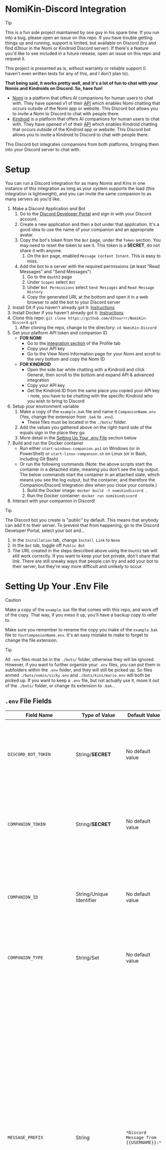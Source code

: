 # NomiKin-Discord Integration

> [!TIP]
> This is a fun side project maintained by one guy in his spare time. If you run into a bug, please open an issue on this repo. If you have trouble getting things up and running, support is limited, but available on Discord (try and find d3tour in the Nomi or Kindroid Discord server). If there's a feature you'd like to see included in a future release, open an issue on this repo and request it.
> 
> This project is presented as is, without warranty or reliable support (I haven't even written tests for any of this, and I don't plan to). 
> 
> **That being said, it works pretty well, and it's a lot of fun to chat with your Nomis and Kindroids on Discord. So, have fun!**

* [Nomi](https://nomi.ai) is a platform that offers AI companions for human users to chat with. They have opened v1 of their [API](https://api.nomi.ai/docs/) which enables Nomi chatting that occurs outside of the Nomi app or website. This Discord bot allows you to invite a Nomi to Discord to chat with people there.
* [Kindroid](https://kindroid.ai) is a platform that offers AI companions for human users to chat with. They have opened v1 of their [API](https://docs.kindroid.ai/api-documentation) which enables Kindroid chatting that occurs outside of the Kindroid app or website. This Discord bot allows you to invite a Kindroid to Discord to chat with people there.

This Discord bot integrates companions from both platforms, bringing them into your Discord server to chat with.

# Setup

You can run a Discord integration for as many Nomis and Kins in one instance of this integration as long as your system supports the load (this integration is lightweight), and you can invite the same companion to as many servers as you'd like.

1. Make a Discord Application and Bot
   1. Go to the [Discord Developer Portal](https://discord.com/developers/applications) and sign in with your Discord account.
   1. Create a new application and then a bot under that application. It's a good idea to use the name of your companion and an appropriate avatar.
   1. Copy the bot's token from the `Bot` page, under the `Token` section. You may need to reset the token to see it. This token is a **SECRET**, do not share it with anyone.
      1. On the `Bot` page, enabled `Message Content Intent`. This is easy to miss.
   1. Add the bot to a server with the required permissions (at least "Read Messages" and "Send Messages")
      1. Go to the `Oauth2` page
      1. Under `Scopes` select `Bot`
      1. Under `Bot Permissions` select `Send Messages` and `Read Message History`
      1. Copy the generated URL at the bottom and open it in a web browser to add the bot to your Discord server
1. Install Git if you haven't already got it: [Instructions](https://git-scm.com/book/en/v2/Getting-Started-Installing-Git)
1. Install Docker if you haven't already got it: [Instructions](https://docs.docker.com/engine/install/)
1. Clone this repo: `git clone https://github.com/d3tourrr/NomiKin-Discord.git`
   1. After cloning the repo, change to the directory: `cd NomiKin-Discord`
1. Get your platform API token and companion ID
   * **FOR NOMI**
     * Go to the [Integration section](https://beta.nomi.ai/profile/integrations) of the Profile tab
     * Copy your API key
     * Go to the View Nomi Information page for your Nomi and scroll to the very bottom and copy the Nomi ID
   * **FOR KINDROID**
     * Open the side bar while chatting with a Kindroid and click General, then scroll to the bottom and expand API & advanced integration
     * Copy your API key
     * Get the Kindroid ID from the same place you copied your API key - note, you have to be chatting with the specific Kindroid who you wish to bring to Discord
1. Setup your environment variable
   1. Make a copy of the `example.bak` file and name it `CompanionName.env` (Yes, change the extension from `.bak` to `.env`).
      * These files must be located in the `./bots/` folder.
   1. Add the values you gathered above on the right-hand side of the equals sign in the place they go.
   1. More detail in the [Setting Up Your .env File](#setting-up-your-env-file) section below
1. Build and run the Docker container
   * Run either `start-windows-companion.ps1` on Windows (or in PowerShell) or `start-linux-companion.sh` on Linux (or in Bash, including Git Bash)
   * Or run the following commands (Note: the above scripts start the container in a detached state, meaning you don't see the log output. The below commands start the container in an attached state, which means you see the log output, but the container, and therefore the Companion/Discord integration dies when you close your console.)
     1. Build the Docker image: `docker build -t nomikindiscord .`
     1. Run the Docker container: `docker run nomikindiscord`
1. Interact with your companion in Discord!

> [!TIP]
> The Discord bot you create is "public" by default. This means that anybody can add it to their server. To prevent that from happening, go to the Discord Developer Portal, select your bot and...
> 1. In the `Installation` tab, change `Install Link` to `None`
> 1. In the `Bot` tab, toggle off `Public Bot`
> 1. The URL created in the steps described above using the `Oauth2` tab will still work correctly. If you want to keep your bot private, don't share that link.
> There are still sneaky ways that people can try and add your bot to their server, but they're way more difficult and unlikely to occur.

# Setting Up Your .Env File

> [!CAUTION]
> Make a copy of the `example.bak` file that comes with this repo, and work off of the copy. That way, if you mess it up, you'll have a backup copy to refer to.
> 
> Make sure you remember to rename the copy you make of the `example.bak` file to `YourCompanionName.env`. It's an easy mistake to make to forget to change the file extension.

> [!TIP]
> All `.env` files must be in the `./bots/` folder, otherwise they will be ignored. However, if you want to further organize your `.env` files, you can put them in subfolders within the `.env` folder, and they will still be picked up. So files anmed `./bots/nomis/vicky.env` and `./bots/kins/marie.env` will both be picked up. If you want to keep a `.env` file, but not actually use it, move it out of the `./bots/` folder, or change its extension to `.bak.`.

## `.env` File Fields

| Field Name | Type of Value | Default Value | Description |
| - | - | - | - |
| `DISCORD_BOT_TOKEN` | String/**SECRET** | No default value | The token you get from the Discord Developer portal in the above steps to setup your companion. **Do not share this token with anyone, ever.** |
| `COMPANION_TOKEN` | String/**SECRET** | No default value | The token you get from the Nomi or Kindroid app that's specific to your account (not unique per companion). **Do not share this token with anyone, ever.** |
| `COMPANION_ID` | String/Unique Identifier | No default value | Uniquely identifies the Nomi or Kindroid that you're bringing into Discord. Available in the Nomi or Kindroid apps, described in the Setup steps above. |
| `COMPANION_TYPE` | String/Set | No default value | Must be either `NOMI` or `KINDROID`, specify which platform your companion is on. |
| `MESSAGE_PREFIX` | String | `*Discord Message from {{USERNAME}}:*` | Text that gets appended to every message that is sent to your companion. This is super helpful if you're not the only one communicating with your companion (like if they're in a server with other people, not just you), so they can tell who's sending a message. The `{{USERNAME}}` keyword is a variable you can move around, and is replaced with a message sender's username when a message goes to your companion. If you don't include the `{{USERNAME}}` variable, then your companion will have no way of telling who sent them a message, and will assume they all came from you. See [Interacting With Your Companion](#interacting-in-discord-with-your-companion) section below. |
| `REPLY_PREFIX` | String | `*Discord Message from {{USERNAME}}, replying to {{REPLY_TO}}:*` | Similar to `MESSAGE_PREFIX`, but used when the incoming message is a reply to another message. If a message isn't a reply, or if `REPLY_PREFIX` is not specified, the `MESSAGE_PREFIX` will be used. `REPLY_PREFIX` supports the `{{USERNAME}}` variable, and another called `{{REPLY_TO}}` which becomes the username of the author of the message that's being replied to.
| `RESPOND_TO_PING` | Boolean | `TRUE` | `TRUE` or `FALSE` only. Whether or not your companion replies when they are pinged, or one of their messages is replied to. |
| `RESPOND_TO_ROLE_PING` | Boolean | `TRUE` | `TRUE` or `FALSE` only. Whether or not your companion replies when a role they have is pinged, but not directly. This includes `@everyone` pings. |
| `RESPOND_TO_DIRECT_MESSAGE` | Boolean | `TRUE` | `TRUE` or `FALSE` only. Whether or not your companion replies to Direct Messages. Does not work in Nomi Rooms mode. |
| `RESPONSE_KEYWORDS` | String | No default value | List of words, separated by commas, wrapped in quotes. A list of words that your companion will respond to, even if they otherwise wouldn't. Words are case insensitive, and must have letters and numbers only. No spaces or special characters. (Example: `"bears, pickles, parks`) |
| `EMOJI_TO_REACT` | Boolean | `TRUE` | `TRUE` or `FALSE` only. Whether or not your companion will react to messages with emojis. Emojis are picked from those used by your companion in their message. |
| `MAX_REACTIONS` | Number | `5` | The maximum number of reactions to apply to a message. |
| `EMOJI_ALLOW_LIST` | String/emojis | Empty | A list of permissible emojis (wrapped in quotes, no spaces, no commas, etc. Ex: `"🐱🦁🐯🐈"`) to use as reactions. If there are emojis in this list, any emojis not in this list will be diregarded, even if a ban list is supplied. |
| `EMOJI_BAN_LIST` | String/emojis | Empty | A list of emojis (wrapped in quotes, no spaces, no commas, etc. Ex: `"🐶🐕🦮🐕‍🦺"`) that should never be used as reactions. If there are emojis in this list, any emoji NOT in this list can be used as a reaction. |
| `BOT_MESSAGE_REPLY_MAX` | Number | `10` | How many messages from other companions that your companion will reply to before stopping. This prevents scenarios where one companion pings another, and they enter into an infinite loop, replying to each other forever because they're pinged. Set to `-1` to disable. See [Infinite Loop Prevention](#infinite-loop-prevention) section below. | 
| `SHOWCONFIG_ENABLED` | Boolean | `TRUE` | `TRUE` or `FALSE` only. This integration has a `/showconfig` command per companion that puts the non-secret content from your `.env` file and some of the Discord Bot information about your companion into the chat. The permissions to run slash commands in Discord are managed within Discord, not within your bot. If this is `TRUE`, anybody with permission to run slash commands in a server can run this for your companion. If you don't like that, then set this to `FALSE`. None of the values returned by the `/showconfig` command are sensitive, but you might have your own reasons for not wanting people to see this content. See [`/showconfig` Command](#showconfig-command) section below. |
| `CHAT_STYLE` | String/Set | `NORMAL` | `NORMAL` or `ROOMS` only. In `NORMAL` mode, your companion is not aware of messages that they are not responding to. `ROOMS` mode is only for Nomis. See below section on [Nomi Rooms](#nomi-rooms). |
| `NOMI_ROOMS` | String/Compressed JSON | No default value | See the [Nomi Rooms](#nomi-rooms) section below. |

> [!NOTE]
> If both `EMOJI_ALLOW_LIST` and `EMOJI_BAN_LIST` are provided, `EMOJI_ALLOW_LIST` will take precedence and `EMOJI_BAN_LIST` will be ignored. This means that if you put an emoji in both the allow and ban lists, it will be allowed.

# Nomi Rooms

Nomi.ai has a feature called "Rooms" which function like a group chat. Your Nomi will be aware of all the messages sent in a specified Discord channel, but still only respond when they normally would (when they are pinged, or when one of their keywords is used) or by a configurable random chance. Kindroid does not have this feature at this time.

> [!WARNING]
> When in Rooms mode, your Nomi will ignore all messages that occur in a Discord channel that they do not have a corresponding Room for. That means that even if your Nomi has permissions on Discord to see a certain channel, and you ping them in that channel, if you haven't setup that Channel as a Room (details on how to do that below), your Nomi will ignore that ping. This means your Nomi will also ignore DMs when in Rooms mode, regardless of the setting you choose for `RESPOND_TO_DIRECT_MESSAGE` in your `.env` file.

To setup Rooms functionality, take a look at the updated `.env.example` file. There are two new settings to be aware of.

1. `CHAT_STYLE` - To use the Rooms functionality, change this to `ROOMS`. Any other setting, including the default of `NORMAL` will cause your Nomi to behave as it otherwise would - only seeing messages where it is pinged, and responding to them all.
1. `NOMI_ROOMS` - This is a single line JSON string that describes the different rooms your Nomi will participate in. It follows a *very* specific format, described below.

## `NOMI_ROOMS`

Here is an example of what the `NOMI_ROOMS` variable looks like when correctly specified for a Nomi.

`NOMI_ROOMS='[{"Name": "1281953849208471603", "Note": "General chat", "Backchanneling": true, "RandomResponseChance": 10}, {"Name": "1282009168307421214", "Note": "For respectful conversations about pie", "Backchanneling": true, "RandomResponseChance": 0}]'`

With proper JSON formatting (it needs to all be on one line and wrapped in quotes in your `.env` file, this is just for discussion purposes), it becomes a bit easier to read.

```json
[
   {
      "Name": "1281953849208471603",
      "Note": "General chat",
      "Backchanneling": true,
      "RandomResponseChance": 10
   },
   {
      "Name": "1282009168307421214",
      "Note": "For respectful conversations about pie",
      "Backchanneling": true,
      "RandomResponseChance": 0
   }
]
```

It becomes a little easier to see now that this example specifies two Rooms, and each has four properties: Name, Note, Backchanneling and RandomResponseChance.
* **Name**: This is the Channel ID given by Discord. This part matters greatly.
  * The Name you specify must be the Channel ID for a Discord Channel that your Nomi will see.
  * To get a Channel ID, you must enable Discord Developer Mode: [Instructions](https://discord.com/developers/docs/activities/building-an-activity#step-0-enable-developer-mode)
  * After turning on Developer Mode, you can right click on a Discord channel and select "Copy Channel ID"
  * **Only normal Discord channels work as Rooms.** Direct Messages, forum posts and threads are not supported at this time.
* **Note**: This is like the description shared note for a group chat. It gives the Nomi a little bit of a background for what will be discussed in this channel/room.
* **Backchanneling**: Can either be `true` or `false` only. If `true`, your Nomi will have awareness in other chats about the things that are discussed in this room and in your one on one in-app conversation. If `false`, your Nomi's memory of what happens in this channel/room will be contained to that room, and memories from other chats will not be present in that channel/room. Backchanneling applies to a channel/room and cannot be configured per Nomi. Adding multiple Nomis to a room with conflicting values for `Backchanneling` will result in inconsistency or errors.
* **RandomResponseChance**: This is a percentage chance (out of 100) that your Nomi will respond in a given channel even if they would not respond normally. The higher this number, the more likely it will be that your Nomi will respond to a message even if they wouldn't normally respond. This must be a whole number between 0 and 100. If set to 0, your Nomi will never randomly respond to messages and will only respond when pinged or one of their keywords is used. If it is set to 100, they will respond to every single message posted in a channel. **BE CAREFUL WITH THIS SETTING!** (More details below.)

When starting up this integration, if the room already exists, your Nomi will be added to it if it's not already included.

## Warning and Notes

> [!WARNING]
> Make sure in your `.env` file that the formatting for `NOMI_ROOMS` *exactly* follows the example, including being all on one line and how it is wrapped in quotes and other symbols.

> [!WARNING]
> Your Nomi will not see any messages sent to Discord channels that don't have a corresponding room configured. This includes pings, even if your Nomi has Discord permissions to see and send messages to a channel. This also includes DMs.

> [!CAUTION]
> In normal mode, messages sent to and from your Nomi are visible in the Nomi app. When using Rooms, this integration will log the messages, but they won't be visible in the Nomi app. There is no indication in the Nomi app that your Nomi is chatting in rooms. There is also no convenient way to manage which rooms your Nomi is in.

> [!CAUTION]
> Be careful using rooms in particularly busy servers. The Nomi API takes time to process messages. This integration queues and throttles the messages that are sent to your Nomi, but it might get behind and lag if the channel your Nomi is watching is very active.

> [!NOTE]
> Nomis cannot see images attached to messages, nor do they click links. In Discord, gifs are sent as a link to the gif and then the Discord client intelligently displays the gif instead of just the link. Nomis just see the link, not the gif, although they can usually make a good guess at what the gif is about by the URL they see.

### Additional Warning About `RandomResponseChance`

> [!CAUTION]
> The `RandomResponseChance` field in your `NOMI_ROOMS` list determines how often your Nomi will respond to a message even if they wouldn't normally respond to it. **THIS CAN BE DANGEROUS!** If you do disable infinite reply prevention (details below), and your Nomi responds to another AI companion, they will respond to each other infinitely because all AI companions respond every time they are pinged. It is very important to have infinite reply prevention set to a reasonable value when using `RandomResponseChance`.

`RandomResponseChance` applies to each message individually. What this means is that if you set `RandomResponseChance` to `50`, every message posted in a given channel there will be a 50% chance that the Nomi responds. It's entirely possible that a Nomi would respond to 5 messages in a row and then not respond to the next 10. It's not meant to be consistent, it's meant to make your Nomi's presence feel more organic in your Discord server.

Your Nomi does not decide when to respond. The chance of a response despite not being pinged is entirely left up to random chance, based on your provided value for `RandomResponseChance`.

# Running multiple companions at once

You can run as many companions as you'd like in one instance of this integration. Each companion needs its own `.env` file in the `./bots/` folder. You can make subdirectories inside of `./bots/` if you want to keep your crew organized, but *every* `.env` file in the `./bots/` directory will get loaded.

## Example

I have a Nomi named Vicky and a Kindroid named Marie, and I'd like to chat with them both in Discord. I still need to do all the steps up until `Setup your environment variables` in the above section for each companion. Each companion needs its own Discord Application and Bot, and each companion will have its own Nomi or Kindroid ID. You only need to clone this repo once, though. Now, let's pick up the instructions after having gathered all of the data that goes in a `.env` file in the `./bots/` folder.

### Setup multiple `.env` files

1. Create two copies of `example.bak` named `vicky.env` and `marie.env`. 
1. Populate each file with the appropriate values you gathered from the Discord Developer Portal and the Nomi/Kindroid apps. Set the other configurations as you desire for each companion. See [Setting Up Your .env File](#setting-up-your-env-file) section above)

### Starting the integration with the helper scripts

Both `start-linux-companion.sh` and `start-windows-companion.ps1` function the same way. They execute some Docker commands to build and run the Docker container for your companion. Run the appropriate script for your system. If you're using Git Bash on Windows, run the `.sh` script.

### Starting the integration manually

The helper scripts essentially just wrap a couple of Docker commands. If you'd prefer to have more flexibility over naming your files and companions, or if you need to make some Docker related changes (maybe you're running on an ARM processor), there are two Docker commands to run. Here's how I'd run them in this "Vicky and Marie" example. Reminder: my `.env` files are still named `vicky.env` and `marie.env` respectively.

#### Build the Docker image

`docker build -t NomiKinDiscord .`

This builds the Docker image that will run the Discord integrations for both Vicky and Marie.

#### Run the Docker containers

`docker run -d --name NomiKinDiscord NomiKinDiscord`

or with [verbose logging](#enable-verbose-logging) enabled (helpful for troubleshooting issues)

`docker run -d --name NomiKinDiscord -e NOMIKINLOGGING=verbose NomiKinDiscord`

Now I have both companions up and running.

> [!TIP]
> Getting stuck with Docker errors? [More on Docker.](https://docs.docker.com/get-started/)

# Infinite Loop Prevention

When a companion is sent a message, it is mandatory that they reply. This means that when one companion pings another, they can enter an infinite loop because they must reply to a received message, and their response pings the companion that sent it. This integration implements a mitigation technique. If your companion has received more than a certain number of messages from another companion in the last hour, your companion will not respond even if they normally would. This threshold is configurable. You can also instruct your companion not to respond when they are pinged individually.

When the maximum companion response threshold is reached, it is immediately reset. This means that when your companion stops responding to another companion, they can be provoked to continue interacting without waiting for older messages to fall out of the sliding 60 minute window.

## `.env` file configuration
* `RESPOND_TO_PING` - If `FALSE`, your companion won't respond just because they are pinged directly. They will only respond if one of the other response reasons are triggered (if you use one of their keywords, if they are sent a direct message, if their Nomi Room random chance hits, etc.).
* `BOT_MESSAGE_REPLY_MAX` - This is the number of messages your companion can exchange with another companion in the last 60 minute sliding window before they stop responding.
  * Set to `-1` if you want your companion to reply indefinitely, regardless of how many messages have been exchanged with another companion. This effectively disables infinite loop prevention.
  * Set to `0` if you never want your companion to reply to another companion, but still reply to human users normally.
  * This is per conversation partner. If your companion is having conversations with two different companions, their infinite loop cut-off will be tracked independently.
  * The default value is `10` if a value is not provided. This is a pretty conservative value. If you are trying to have a long running interaction between two companions, you will absolutely want to increase this number (or set it to `-1`) otherwise you or another user will have to prompt the companions to continue their conversation when it is halted.

> [!WARNING]
> In Normal mode, when a companion's bot max reply is triggered, they do not see the last message that was sent, this is because sending them that message would require the companion to respond.

> [!IMPORTANT]
> In Nomi Rooms mode, the message is still sent to a room, but the companion is instructed not to respond.

# Updating

I'm adding new features to this integration with some frequency. To get the latest updates, run `git pull` in the directory you cloned in the above steps. Then, follow the setup steps to build and run the docker container again.

# Interacting in Discord with your companion

This integration is setup so that your companion will see messages where they are pinged (including replies to messages your companion's posts). Discord messages sent to companions are sent with a user configurable prefix to help your companion tell the difference between messages you send them in the Nomi app and messages that are sent to them from Discord. They look something like this.

> `*Discord Message from Bealy:* Hi @Vicky I'm one of the trolls that @.d3tour warned you about.`

In this message, a Discord user named `Bealy` sent a message to a companion named `Vicky` and also mentioned a Discord user named `.d3tour`.

Mentions of other users show that user's username Discord property, rather than their server-specific nickname. This was just the easiest thing to do and may change in the future (maybe with a feature flag you can set).

Companions don't have context of what server or channel they are talking in (except in Nomi Rooms mode), and don't see messages where they aren't mentioned in or being replied to.

## Suggested Nomi Configurations

> [!TIP]
> It's a good idea to put something like this in your Nomi's "Backstory" shared note.

> `NomiName sometimes chats on Discord. Messages that come from Discord are prefixed with "*Discord Message from X:*" while messages that are private between HumanName and NomiName in the Nomi app have no prefix. Replies to Discord messages are automatically sent to Discord. NomiName doesn't have to narrate that she is replying to a Discord user. Emojis used by NomiName in Discord messages are also added as reactions to the message NomiName is responding to.`

You may also wish to change your Nomi's Communication Style to `Texting`.

It's also a good idea to fill out the "Nickname" shared note to indicate your Discord username so that your Nomi can identify messages that come from you via Discord.

## Suggested Kindroid Configurations

> [!TIP]
> It's a good idea to put something like this in your Kindroid's "Backstory".

> `KinName sometimes chats on Discord. Messages that come from Discord are prefixed with "*Discord Message from X:*" while messages that are private between HumanName and KinName in the Kindroid app have no prefix. Replies to Discord messages are automatically sent to Discord. KinName doesn't have to narrate that she is replying to a Discord user. Emojis used by KinName in Discord messages are also added as reactions to the message KinName is responding to.`

You may also wish to change your Kindroid's Response Directive to better suit this new mode of communication.

It's also a good idea to add a journal entry that triggers on the word "Discord" or your Discord username to help your Kindroid understand that messages from your Discord username are from you, and others are from other people.

# Troubleshooting

You can see the logs for your running integration by typing `docker logs --tail 50 <name>` where `50` is the number of log entries you want to see (you may need to increase this number), and `<name>` is the name of your running Docker container, operating the instance of this integration, defaulting to `NomiKinDiscord` if you use the included setup scripts.

**This troubleshooting section is not a replacement for actually knowing what you're doing.** It's just a handful of commands that can help you get support.

In the below sections, the default value for `<name>` is `NomiKinDiscord`, but yours may be different.

| Dependency | How To Get Support |
| - | - |
| Basic Docker operations | [Getting Started With Docker](https://docs.docker.com/get-started/) |
| Discord Bots | [Discord Developer Docs](https://discord.com/developers/docs/intro) |
| Nomi.AI | [Nomi.ai Discord](https://discord.gg/NomiAI) |
| Kindroid.AI | [Kindroid.ai Discord](https://discord.gg/kindroid) |
| Git | [W3Schools Git Basics](https://www.w3schools.com/git/default.asp) |

## What is the name of my running container?

If your container is running, type `docker ps` to see a list of the running containers. The name is shown, and you can use that on your `docker logs` commands. Type `docker logs --tail 40 <name>` to see the last 40 logged lines for your running container.

## What if my container isn't running?

If your container isn't showing up in `docker ps` output, then type `docker container ls`. You'll see all your containers, their names, and the states (running, stopped, etc.).

Maybe you need to run `docker container start <name>` because your container exists but isn't running.

## I don't see my container at all!

Then follow the setup steps earlier in this readme on [starting the integration manually](#starting-the-integration-manually) to build the image and create the container, or use the included helper scripts.

## Enable Verbose Logging

By default, the logs generated are relatively sparse. You can enable verbose logging by setting the `NOMIKINLOGGING` environment variable to `verbose`. How do you do that? I'm glad you asked.

When you `docker run` the container, you will pass the environment variable at that time. Your command then looks like this.

`docker run -d --name <name> -e NOMIKINLOGGING=verbose <name>`

This can be pretty noisy, so I don't recommend turning it on by default. My recommendation is to run in normal logging mode (simply do not pass the `NOMIKINLOGGING` environment variable, startup normally), and enable verbose logging if you're running into an issue you want to troubleshoot, or you're working with someone else to try and get some bug squashed.

## `/showconfig` Command

Each companion in a server has its own `/showconfig` command that can be used to display how that companion is configured and some information about the companion in your server (nickname, roles, etc.). The majority of the information returned by the command is configured in your `.env` file, so the contents shouldn't be very surprising. However, it can be helpful to quickly see if perhaps a value you provided in the `.env` file isn't being parsed correctly, or if you don't have easy access to your `.env` file.

> [!CAUTION]
> Anybody can run the `/showconfig` command for your companion by default. Permissions to run slash commands are handled at the [Discord level](https://discord.com/blog/slash-commands-permissions-discord-apps-bots), not within the bot.
> 
> If you don't want people to run the `/showconfig` command for your companion, it can be enabled or disabled using the `SHOWCONFIG_ENABLED` setting in your `.env` file. The default value is `TRUE`.

## Known Issues

> [!WARNING]
> Sometimes when you are running Nomis in Rooms mode, the first time you run the integration, the rooms need to be created. Sometimes, the Nomi API returns an error that your `Note` for the room wasn't accepted, even though there's nothing wrong with it and it still created the room. Receiving this error causes this Discord integration to fail, because as far as we know, Nomi didn't create your room and you're going to have issues.
> 
> If you started your Docker container but your bots are still not online, check `docker logs --tail 20 <name>` and see if there was a `NoteNotAccepted` error towards the end.
>
> Work around this issue by starting the integration again.

> [!NOTE]
> In rare cases, Nomis running in Rooms mode will have an error where they both appear to send an identical response one after another, even if they aren't supposed to be the one responding. I haven't been able to reproduce this on my own, so if you can, please open an Issue on this repo with as many details as you're comfortable sharing.

